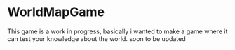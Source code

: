 # WorldMapGame
This game is a work in progress, basically i wanted to make a game where it can test your knowledge about the world. soon to be updated
